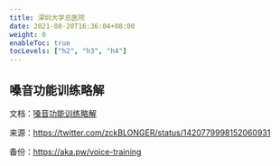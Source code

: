 ```yaml
---
title: 深圳大学总医院
date: 2021-08-20T16:36:04+08:00
weight: 0
enableToc: true
tocLevels: ["h2", "h3", "h4"]
---
```


## 嗓音功能训练略解

文档：[嗓音功能训练略解](/documents/shenzhen-daxue-voice-training.pdf)

来源：<https://twitter.com/zckBLONGER/status/1420779998152060931>

备份：<https://aka.pw/voice-training>
